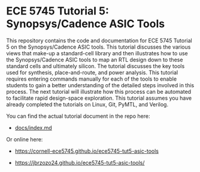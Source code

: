 
ECE 5745 Tutorial 5: Synopsys/Cadence ASIC Tools
==========================================================================

This repository contains the code and documentation for ECE 5745 Tutorial
5 on the Synopsys/Cadence ASIC tools. This tutorial discusses the various
views that make-up a standard-cell library and then illustrates how to
use the Synopsys/Cadence ASIC tools to map an RTL design down to these
standard cells and ultimately silicon. The tutorial discusses the key
tools used for synthesis, place-and-route, and power analysis. This
tutorial requires entering commands manually for each of the tools to
enable students to gain a better understanding of the detailed steps
involved in this process. The next tutorial will illustrate how this
process can be automated to facilitate rapid design-space exploration.
This tutorial assumes you have already completed the tutorials on Linux,
Git, PyMTL, and Verilog. 

You can find the actual tutorial document in the repo here:

 - [docs/index.md](docs/index.md)

Or online here:

 - https://cornell-ece5745.github.io/ece5745-tut5-asic-tools

 - https://jbrzozo24.github.io/ece5745-tut5-asic-tools/

